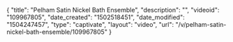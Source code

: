 {
    "title": "Pelham Satin Nickel Bath Ensemble",
    "description": "",
    "videoid": "109967805",
    "date_created": "1502518451",
    "date_modified": "1504247457",
    "type": "captivate",
    "layout": "video",
    "url": "\/v\/pelham-satin-nickel-bath-ensemble\/109967805"
}